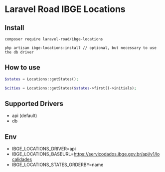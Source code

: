 # Laravel Road IBGE Locations

## Install
```shell script
composer require laravel-road/ibge-locations

php artisan ibge-locations:install // optional, but necessary to use the db driver
```

## How to use
```php
$states = Locations::getStates();

$cities = Locations::getStates($states->first()->initials);
```

## Supported Drivers
* api (default)
* db

## Env
* IBGE_LOCATIONS_DRIVER=api
* IBGE_LOCATIONS_BASEURL=https://servicodados.ibge.gov.br/api/v1/localidades
* IBGE_LOCATIONS_STATES_ORDERBY=name
